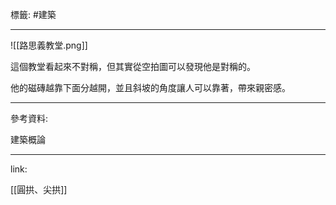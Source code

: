 標籤: #建築 

---

![[路思義教堂.png]]

這個教堂看起來不對稱，但其實從空拍圖可以發現他是對稱的。

他的磁磚越靠下面分越開，並且斜坡的角度讓人可以靠著，帶來親密感。

---

參考資料:

建築概論

---

link:

[[圓拱、尖拱]]